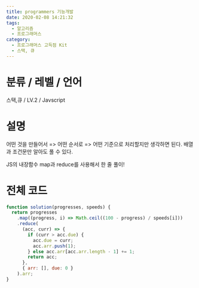 ```yaml
---
title: programmers 기능개발
date: 2020-02-08 14:21:32
tags:
  - 알고리즘
  - 프로그래머스
category:
  - 프로그래머스 고득점 Kit
  - 스택, 큐
---
```


# 분류 / 레벨 / 언어

스택,큐 / LV.2 / Javscript

# 설명

어떤 것을 만들어서 => 어떤 순서로 => 어떤 기준으로
처리할지만 생각하면 된다.
배열과 조건문만 알아도 풀 수 있다.

JS의 내장함수 map과 reduce를 사용해서 한 줄 풀이!

# 전체 코드

```javascript
function solution(progresses, speeds) {
  return progresses
    .map((progress, i) => Math.ceil((100 - progress) / speeds[i]))
    .reduce(
      (acc, curr) => {
        if (curr > acc.due) {
          acc.due = curr;
          acc.arr.push(1);
        } else acc.arr[acc.arr.length - 1] += 1;
        return acc;
      },
      { arr: [], due: 0 }
    ).arr;
}
```
